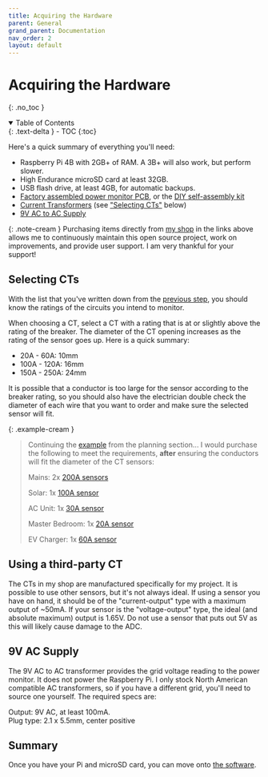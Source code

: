 ```yaml
---
title: Acquiring the Hardware
parent: General
grand_parent: Documentation
nav_order: 2
layout: default
---
```


# Acquiring the Hardware
{: .no_toc }

<details open markdown="block">
<summary>Table of Contents</summary>
{: .text-delta }
- TOC
{:toc}
</details>

Here's a quick summary of everything you'll need:

* Raspberry Pi 4B with 2GB+ of RAM. A 3B+ will also work, but perform slower.
* High Endurance microSD card at least 32GB.
* USB flash drive, at least 4GB, for automatic backups.
* [Factory assembled power monitor PCB](https://power-monitor.dalbrecht.tech/product/pre-soldered-pcb-v2/), or the [DIY self-assembly kit](https://power-monitor.dalbrecht.tech/product/diy-power-monitor-kit/)
* [Current Transformers](https://power-monitor.dalbrecht.tech/product-category/current-transformers/) (see ["Selecting CTs"](#selecting-cts) below)
* [9V AC to AC Supply](https://power-monitor.dalbrecht.tech/product/9v-ac-transformer-north-america-only/)


{: .note-cream }
Purchasing items directly from [my shop](https://power-monitor.dalbrecht.tech/) in the links above allows me to continuously maintain this open source project, work on improvements, and provide user support. I am very thankful for your support!


## Selecting CTs

With the list that you've written down from the [previous step](./create-your-plan), you should know the ratings of the circuits you intend to monitor.

When choosing a CT, select a CT with a rating that is at or slightly above the rating of the breaker.  The diameter of the CT opening increases as the rating of the sensor goes up. Here is a quick summary:

* 20A - 60A: 10mm
* 100A - 120A: 16mm
* 150A - 250A: 24mm

It is possible that a conductor is too large for the sensor according to the breaker rating, so you should also have the electrician double check the diameter of each wire that you want to order and make sure the selected sensor will fit.


{: .example-cream }
> Continuing the [example]({{site.baseurl}}/docs/general/create-your-plan#planning) from the planning section... I would purchase the following to meet the requirements, **after** ensuring the conductors will fit the diameter of the CT sensors:
> >
> Mains: 2x [200A sensors](https://power-monitor.dalbrecht.tech/product/sct-t24-200a-current-transformer-24mm/)
> >
> Solar: 1x [100A sensor](https://power-monitor.dalbrecht.tech/product/sct-t16-100a-current-transformer-16mm/)
> >
> AC Unit: 1x [30A sensor](https://power-monitor.dalbrecht.tech/product/sct-t10-30a-current-transformer-10mm/)
> >
> Master Bedroom: 1x [20A sensor](https://power-monitor.dalbrecht.tech/product/sct-t10/)
> >
> EV Charger: 1x [60A sensor](https://power-monitor.dalbrecht.tech/product/sct-t10-60a-current-transformer-10mm/)


## Using a third-party CT

The CTs in my shop are manufactured specifically for my project. It is possible to use other sensors, but it's not always ideal.  If using a sensor you have on hand, it should be of the "current-output" type with a maximum output of ~50mA.  If your sensor is the "voltage-output" type, the ideal (and absolute maximum) output is 1.65V.  Do not use a sensor that puts out 5V as this will likely cause damage to the ADC.


## 9V AC Supply

The 9V AC to AC transformer provides the grid voltage reading to the power monitor.  It does not power the Raspberry Pi.  I only stock North American compatible AC transformers, so if you have a different grid, you'll need to source one yourself.  The required specs are:

Output: 9V AC, at least 100mA. <br />
Plug type: 2.1 x 5.5mm, center positive


## Summary

Once you have your Pi and microSD card, you can move onto [the software](./install-the-software).